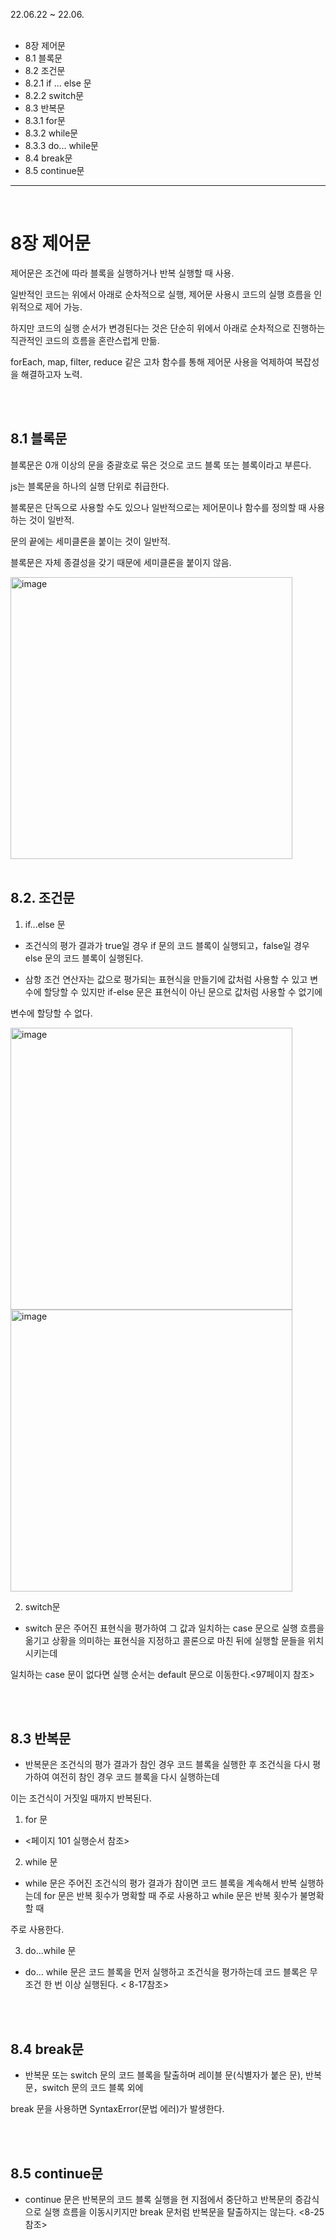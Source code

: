 22.06.22 ~ 22.06.
<br/>
<br/>
- 8장 제어문
- 8.1 블록문
- 8.2 조건문
- 8.2.1 if ... else 문
- 8.2.2 switch문
- 8.3 반복문
- 8.3.1 for문
- 8.3.2 while문
- 8.3.3 do... while문
- 8.4 break문
- 8.5 continue문


<hr/>
<br/>

# 8장 제어문

제어문은 조건에 따라 블록을 실행하거나 반복 실행할 때 사용.

일반적인 코드는 위에서 아래로 순차적으로 실행, 제어문 사용시 코드의 실행 흐름을 인위적으로 제어 가능.

하지만 코드의 실행 순서가 변경된다는 것은 단순히 위에서 아래로 순차적으로 진행하는 직관적인 코드의 흐름을 혼란스럽게 만듦.

forEach, map, filter, reduce 같은 고차 함수를 통해 제어문 사용을 억제하여 복잡성을 해결하고자 노력.

<br/>
<br/>

## 8.1 블록문

블록문은 0개 이상의 문을 중괄호로 묶은 것으로 코드 블록 또는 블록이라고 부른다.

js는 블록문을 하나의 실행 단위로 취급한다.

블록문은 단독으로 사용할 수도 있으나 일반적으로는 제어문이나 함수를 정의할 때 사용하는 것이 일반적.

문의 끝에는 세미클론을 붙이는 것이 일반적. 

블록문은 자체 종결성을 갖기 때문에 세미클론을 붙이지 않음.

<img width="451" alt="image" src="https://user-images.githubusercontent.com/96029064/175307430-d8877160-4b49-4893-9f1b-ed4e8619ab0b.png">


<br/>
<br/>

## 8.2. 조건문

1) if...else 문
 - 조건식의 평가 결과가 true일 경우 if 문의 코드 블록이 실행되고，false일 경우 else 문의 코드 블록이 실행된다.

 - 삼항 조건 연산자는 값으로 평가되는 표현식을 만들기에 값처럼 사용할 수 있고 변수에 할당할 수 있지만 if-else 문은 표현식이 아닌 문으로 값처럼 사용할 수 없기에

 변수에 할당할 수 없다.

<img width="451" alt="image" src="https://user-images.githubusercontent.com/96029064/175308788-2f27c9f0-4dad-4d1a-99c6-a43c9e1f6e8e.png">

<img width="451" alt="image" src="https://user-images.githubusercontent.com/96029064/175308854-83ee6a7e-e8cf-4e10-8445-5ce62092aeb6.png">

2) switch문

 - switch 문은 주어진 표현식을 평가하여 그 값과 일치하는 case 문으로 실행 흐름을 옮기고 상황을 의미하는 표현식을 지정하고 콜론으로 마친 뒤에 실행할 문들을 위치시키는데

일치하는 case 문이 없다면 실행 순서는 default 문으로 이동한다.<97페이지 참조>

<br/>
<br/>

## 8.3 반복문

 - 반복문은 조건식의 평가 결과가 참인 경우 코드 블록을 실행한 후 조건식을 다시 평가하여 여전히 참인 경우 코드 블록을 다시 실행하는데

 이는 조건식이 거짓일 때까지 반복된다.

1) for 문

- <페이지 101 실행순서 참조>

2) while 문

- while 문은 주어진 조건식의 평가 결과가 참이면 코드 블록을 계속해서 반복 실행하는데 for 문은 반복 횟수가 명확할 때 주로 사용하고 while 문은 반복 횟수가 불명확할 때

주로 사용한다.

3) do...while 문

- do... while 문은 코드 블록을 먼저 실행하고 조건식을 평가하는데 코드 블록은 무조건 한 번 이상 실행된다. < 8-17참조>

<br/>
<br/>

## 8.4 break문

- 반복문 또는 switch 문의 코드 블록을 탈출하며 레이블 문(식별자가 붙은 문), 반복문，switch 문의 코드 블록 외에

 break 문을 사용하면 SyntaxError(문법 에러)가 발생한다.

<br/>
<br/>

## 8.5 continue문

- continue 문은 반복문의 코드 블록 실행을 현 지점에서 중단하고 반복문의 증감식으로 실행 흐름을 이동시키지만 break 문처럼 반복문을 탈출하지는 않는다. <8-25참조>
